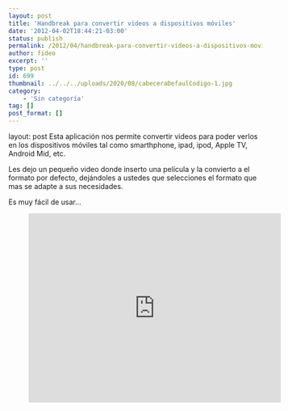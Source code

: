 ```yaml
---
layout: post
title: 'Handbreak para convertir videos a dispositivos móviles'
date: '2012-04-02T18:44:21-03:00'
status: publish
permalink: /2012/04/handbreak-para-convertir-videos-a-dispositivos-moviles.html
author: fideo
excerpt: ''
type: post
id: 699
thumbnail: ../../../uploads/2020/08/cabeceraDefaulCodigo-1.jpg
category:
    - 'Sin categoría'
tag: []
post_format: []
---
```

layout: post
Esta aplicación nos permite convertir videos para poder verlos en los dispositivos móviles tal como smarthphone, ipad, ipod, Apple TV, Android Mid, etc.

Les dejo un pequeño video donde inserto una película y la convierto a el formato por defecto, dejándoles a ustedes que selecciones el formato que mas se adapte a sus necesidades.

Es muy fácil de usar…

<figure class="wp-block-embed is-type-rich is-provider-gestor-del-servicio wp-block-embed-gestor-del-servicio wp-embed-aspect-4-3 wp-has-aspect-ratio"><div class="wp-block-embed__wrapper"><iframe allow="accelerometer; autoplay; clipboard-write; encrypted-media; gyroscope; picture-in-picture; web-share" allowfullscreen="" frameborder="0" height="375" loading="lazy" referrerpolicy="strict-origin-when-cross-origin" src="https://www.youtube.com/embed/o8lcyTEaUjI?feature=oembed" title="HandBreak para convertir videos" width="500"></iframe></div></figure>